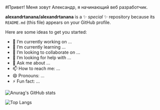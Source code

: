 #Привет! Меня зовут Александр, я начинающий веб разработчик.

**alexandrtanana/alexandrtanana** is a ✨ _special_ ✨ repository because its `README.md` (this file) appears on your GitHub profile.

Here are some ideas to get you started:

- 🔭 I’m currently working on ...
- 🌱 I’m currently learning ...
- 👯 I’m looking to collaborate on ...
- 🤔 I’m looking for help with ...
- 💬 Ask me about ...
- 📫 How to reach me: ...
- 😄 Pronouns: ...
- ⚡ Fun fact: ...


![Anurag's GitHub stats](https://github-readme-stats.vercel.app/api?username=alexandrtanana&theme=merko)
<br/>

![Top Langs](https://github-readme-stats.vercel.app/api/top-langs/?username=alexandrtanana&layout=compact)